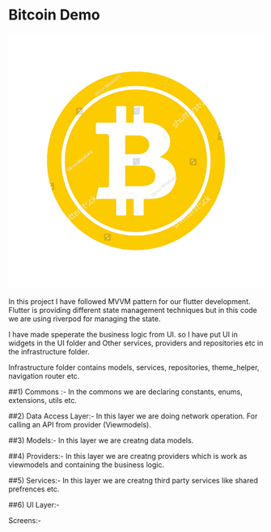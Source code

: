 # Bitcoin Demo

![Image alt text](assets/images/bitcoin.png)


In this project I have followed MVVM pattern for our flutter development. Flutter is providing different state management techniques but in this code we are using riverpod for managing the state.

I have made speperate the business logic from UI. so I have put UI in widgets in the UI folder and Other services, providers and repositories etc in the infrastructure folder.

Infrastructure folder contains models, services, repositories, theme_helper, navigation router etc.

##1) Commons :-
In the commons we are declaring constants, enums, extensions, utils etc.

##2) Data Access Layer:-
In this layer we are doing network operation. For calling an API from provider (Viewmodels).

##3) Models:-
In this layer we are creatng data models.

##4) Providers:-
In this layer we are creatng providers which is work as viewmodels and containing the business logic.

##5) Services:-
In this layer we are creatng third party services like shared prefrences etc.

##6) UI Layer:-

  Screens:-




